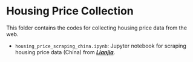# Housing Price Collection
This folder contains the codes for collecting housing price data from the web.
- `housing_price_scraping_china.ipynb`: Jupyter notebook for scraping housing price data (China) from [***Lianjia***](https://bj.lianjia.com/ershoufang/). 
